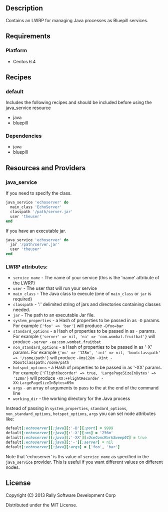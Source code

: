 ## Description
Contains an LWRP for managing Java processes as Bluepill services.

## Requirements
### Platform
* Centos 6.4

## Recipes
### default
Includes the following recipes and should be included before using the java_service resource

* java
* bluepill

### Dependencies
* java
* bluepill

## Resources and Providers
### java_service

If you need to specify the class.

```ruby
java_service 'echoserver' do
  main_class 'EchoServer'
  classpath '/path/server.jar'
  user 'theuser'
end
```

If you have an executable jar.

```ruby
java_service 'echoserver' do
  jar '/path/server.jar'
  user 'theuser'
end
```

### LWRP attributes:
* `service_name` -  The name of your service (this is the 'name' attribute of the LWRP)
* `user` - The user that will run your service
* `main_class` - The Java class to execute (one of `main_class` or `jar` is required)
* `classpath` - ':' delimited string of jars and directories containing classes needed.
* `jar` - The path to an executable Jar file.
* `system_properties` - a Hash of properties to be passed in as `-D` params. For example `{'foo' => 'bar'}` will produce `-Dfoo=bar`
* `standard_options` - a Hash of properties to be passed in as `-` params. For example `{'server' => nil, 'ea' => 'com.wombat.fruitbat'}` will produce `-server -ea:com.wombat.fruitbat`
* `non_standard_options` - a Hash of properties to be passed in as '-X' params. For example `{'ms' => '128m', 'int' => nil, 'bootclasspath' => '/some/path'}` will produce `-Xms128m -Xint -Xbootclasspath:/some/path`
* `hotspot_options` - a Hash of properties to be passed in as '-XX' params. For example `{'FlightRecorder' => true, 'LargePageSizeInBytes' => '128m'}` will produce `-XX:+FlightRecorder -XX:LargePageSizeInBytes=69m`
* `args` - an array of arguments to pass to the at the end of the command line
* `working_dir` - the working directory for the Java process

Instead of passing in `system_properties`, `standard_options`, `non_standard_options`, `hotspot_options`, `args` you can set node attributes like:

```ruby
default[:echoserver][:java][:'-D'][:port] = 9999
default[:echoserver][:java][:'-X'][:ms] = '256m'
default[:echoserver][:java][:'-XX'][:UseConcMarkSweepGC] = true
default[:echoserver][:java][:'-'][:server] = nil
default[:echoserver][:java][:args] = ['foo', 'bar']
```

Note that 'echoserver' is ths value of `service_name` as specified in the `java_service` provider. This is useful if you want different values on different nodes.


## License
Copyright (C) 2013 Rally Software Development Corp

Distributed under the MIT License.
